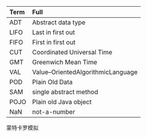

| Term | Full                              |
| :--- | :-------------------------------- |
| ADT  | Abstract data type                |
| LIFO | Last in first out                 |
| FIFO | First in first out                |
| CUT  | Coordinated Universal Time        |
| GMT  | Greenwich Mean Time               |
| VAL  | Value–OrientedAlgorithmicLanguage |
| POD  | Plain Old Data                    |
| SAM  | single abstract method            |
| POJO | Plain old Java object             |
| NaN  | not-a-number                      |

蒙特卡罗模拟



